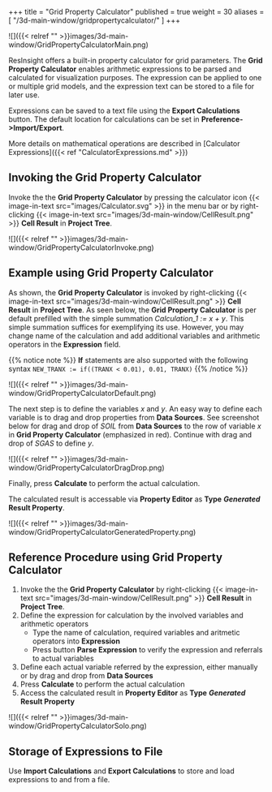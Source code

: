 +++
title = "Grid Property Calculator"
published = true
weight = 30
aliases = [
    "/3d-main-window/gridpropertycalculator/"
]
+++

![]({{< relref "" >}}images/3d-main-window/GridPropertyCalculatorMain.png)

ResInsight offers a built-in property calculator for grid parameters. 
The **Grid Property Calculator** enables arithmetic expressions to be parsed and calculated for visualization purposes. The expression can be applied to one or multiple grid models, and the expression text can be stored to a file for later use.

Expressions can be saved to a text file using the **Export Calculations** button. The default location for calculations can be set in **Preference->Import/Export**.

More details on mathematical operations are described in [Calculator Expressions]({{< ref "CalculatorExpressions.md" >}})

## Invoking the Grid Property Calculator

Invoke the the **Grid Property Calculator** by pressing the calculator icon {{< image-in-text src="images/Calculator.svg" >}} in the menu bar or by right-clicking 
{{< image-in-text src="images/3d-main-window/CellResult.png" >}} **Cell Result** in **Project Tree**. 

![]({{< relref "" >}}images/3d-main-window/GridPropertyCalculatorInvoke.png)


## Example using Grid Property Calculator
As shown, the **Grid Property Calculator** is invoked by right-clicking 
{{< image-in-text src="images/3d-main-window/CellResult.png" >}} **Cell Result** in **Project Tree**.
As seen below, the **Grid Property Calculator** is per default prefilled with the simple summation 
*Calculation_1 := x + y*. 
This simple summation suffices for exemplifying its use.
However, you may change name of the calculation and add additional variables and arithmetic operators in the **Expression** field.

{{% notice note %}}
**If** statements are also supported with the following syntax `NEW_TRANX := if((TRANX < 0.01), 0.01, TRANX)`
{{% /notice %}}


![]({{< relref "" >}}images/3d-main-window/GridPropertyCalculatorDefault.png)

The next step is to define the variables *x* and *y*. 
An easy way to define each variable is to drag and drop properties from **Data Sources**. See screenshot below for drag and drop of *SOIL* from **Data Sources** to the row of variable *x* in **Grid Property Calculator** (emphasized in red). 
Continue with drag and drop of *SGAS* to define *y*.

![]({{< relref "" >}}images/3d-main-window/GridPropertyCalculatorDragDrop.png)

Finally, press **Calculate** to perform the actual calculation. 

The calculated result is accessable via **Property Editor** as **Type** ***Generated*** **Result Property**.

![]({{< relref "" >}}images/3d-main-window/GridPropertyCalculatorGeneratedProperty.png)


## Reference Procedure using Grid Property Calculator

1. Invoke the the **Grid Property Calculator** by right-clicking 
{{< image-in-text src="images/3d-main-window/CellResult.png" >}} **Cell Result** in **Project Tree**.
1. Define the expression for calculation by the involved variables and arithmetic operators
   - Type the name of calculation, required variables and aritmetic operators into **Expression**
   - Press button **Parse Expression** to verify the expression and referrals to actual variables
1. Define each actual variable referred by the expression, either manually or by drag and drop from **Data Sources**
1. Press **Calculate** to perform the actual calculation
1. Access the calculated result in **Property Editor** as **Type** ***Generated*** **Result Property**

![]({{< relref "" >}}images/3d-main-window/GridPropertyCalculatorSolo.png)

## Storage of Expressions to File
Use **Import Calculations** and **Export Calculations** to store and load expressions to and from a file.
